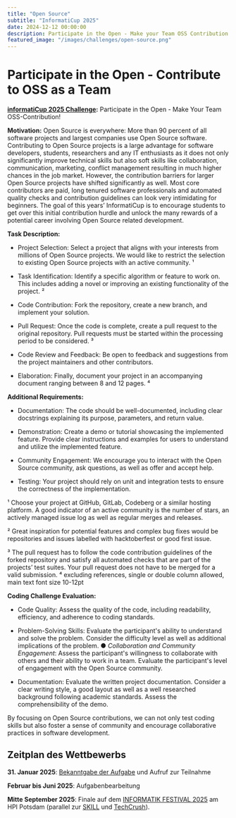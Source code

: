 ```yaml
---
title: "Open Source"
subtitle: "InformatiCup 2025"
date: 2024-12-12 00:00:00
description: Participate in the Open - Make your Team OSS Contribution
featured_image: "/images/challenges/open-source.png"
---
```


# Participate in the Open - Contribute to OSS as a Team

**[informatiCup 2025 Challenge](https://informaticup.gi.de/die-aufgabe):** Participate in the Open \- Make Your Team OSS-Contribution\! 

**Motivation:** Open Source is everywhere: More than 90 percent of all software projects and largest companies use Open Source software. Contributing to Open Source projects is a large advantage for software developers, students, researchers and any IT enthusiasts as it does not only significantly improve technical skills but also soft skills like collaboration, communication, marketing, conflict management resulting in much higher chances in the job market. However, the contribution barriers for larger Open Source projects have shifted significantly as well. Most core contributors are paid, long tenured software professionals and automated quality checks and contribution guidelines can look very intimidating for beginners. The goal of this years’ InformatiCup is to encourage students to get over this initial contribution hurdle and unlock the many rewards of a potential career involving Open Source related development. 

**Task Description:** 

* Project Selection: Select a project that aligns with your interests from millions of Open Source projects. We would like to restrict the selection to existing Open Source projects with an active community. ¹ 

* Task Identification: Identify a specific algorithm or feature to work on. This includes adding a novel or improving an existing functionality of the project. ² 

* Code Contribution: Fork the repository, create a new branch, and implement your solution. 

* Pull Request: Once the code is complete, create a pull request to the original repository. Pull requests must be started within the processing period to be considered. ³ 

* Code Review and Feedback: Be open to feedback and suggestions from the project maintainers and other contributors. 

* Elaboration: Finally, document your project in an accompanying document ranging between 8 and 12 pages. ⁴ 

**Additional Requirements:** 

* Documentation: The code should be well-documented, including clear docstrings explaining its purpose, parameters, and return value. 

* Demonstration: Create a demo or tutorial showcasing the implemented feature. Provide clear instructions and examples for users to understand and utilize the implemented feature. 

* Community Engagement: We encourage you to interact with the Open Source community, ask questions, as well as offer and accept help. 

* Testing: Your project should rely on unit and integration tests to ensure the correctness of the implementation. 

¹ Choose your project at GitHub, GitLab, Codeberg or a similar hosting platform. A good indicator of an active community is the number of stars, an actively managed issue log as well as regular merges and releases.

² Great inspiration for potential features and complex bug fixes would be repositories and issues labelled with hacktoberfest or good first issue. 

³ The pull request has to follow the code contribution guidelines of the forked repository and satisfy all automated checks that are part of the projects’ test suites. Your pull request does not have to be merged for a valid submission. ⁴ excluding references, single or double column allowed, main text font size 10-12pt

**Coding Challenge Evaluation:**   

* Code Quality: Assess the quality of the code, including readability, efficiency, and adherence to coding standards. 

* Problem-Solving Skills: Evaluate the participant's ability to understand and solve the problem. Consider the difficulty level as well as additional implications of the problem. ● *Collaboration and Community Engagement*: Assess the participant's willingness to collaborate with others and their ability to work in a team. Evaluate the participant's level of engagement with the Open Source community. 

* Documentation: Evaluate the written project documentation. Consider a clear writing style, a good layout as well as a well researched background following academic standards. Assess the comprehensibility of the demo. 

By focusing on Open Source contributions, we can not only test coding skills but also foster a sense of community and encourage collaborative practices in software development. 

## Zeitplan des Wettbewerbs

**31\. Januar 2025**: [Bekanntgabe der Aufgabe](https://informaticup.gi.de/) und Aufruf zur Teilnahme

**Februar bis Juni 2025**: Aufgabenbearbeitung

**Mitte September 2025**: Finale auf dem [INFORMATIK FESTIVAL 2025](https://informatik2025.gi.de/) am HPI Potsdam (parallel zur [SKILL](https://skill.gi.de/) und [TechCrush](https://techcrush.org/)).
